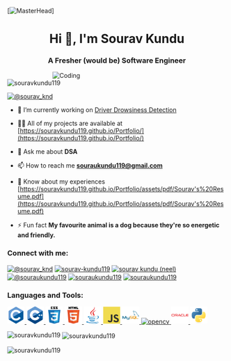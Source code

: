 [![MasterHead](https://1.bp.blogspot.com/-7A4WynwLsMw/XbBpCXG8fHI/AAAAAAAAMt4/uOa1bpLskYgrwGbllhSu2SDj_Mig8SXJQCLcBGAsYHQ/s1600/2000_600px.gif)]

<h1 align="center">Hi 👋, I'm Sourav Kundu</h1>
<h3 align="center">A Fresher (would be) Software Engineer</h3>
<img align="right" alt="Coding" width="400" src="https://cdn.dribbble.com/users/1162077/screenshots/3848914/programmer.gif"

<p align="left"> <img src="https://komarev.com/ghpvc/?username=souravkundu119&label=Profile%20views&color=0e75b6&style=flat" alt="souravkundu119" /> </p>

<p align="left"> <a href="https://twitter.com/@sourav_knd" target="blank"><img src="https://img.shields.io/twitter/follow/@sourav_knd?logo=twitter&style=for-the-badge" alt="@sourav_knd" /></a> </p>

- 🔭 I’m currently working on [Driver Drowsiness Detection](https://youtu.be/2KYro2LarYU)

- 👨‍💻 All of my projects are available at [https://souravkundu119.github.io/Portfolio/](https://souravkundu119.github.io/Portfolio/)

- 💬 Ask me about **DSA**

- 📫 How to reach me **souraukundu119@gmail.com**

- 📄 Know about my experiences [https://souravkundu119.github.io/Portfolio/assets/pdf/Sourav's%20Resume.pdf](https://souravkundu119.github.io/Portfolio/assets/pdf/Sourav's%20Resume.pdf)

- ⚡ Fun fact **My favourite animal is a dog because they're so energetic and friendly.**

<h3 align="left">Connect with me:</h3>
<p align="left">
<a href="https://twitter.com/@sourav_knd" target="blank"><img align="center" src="https://raw.githubusercontent.com/rahuldkjain/github-profile-readme-generator/master/src/images/icons/Social/twitter.svg" alt="@sourav_knd" height="30" width="40" /></a>
<a href="https://linkedin.com/in/sourav-kundu119" target="blank"><img align="center" src="https://raw.githubusercontent.com/rahuldkjain/github-profile-readme-generator/master/src/images/icons/Social/linked-in-alt.svg" alt="sourav-kundu119" height="30" width="40" /></a>
<a href="https://fb.com/sourav kundu (neel)" target="blank"><img align="center" src="https://raw.githubusercontent.com/rahuldkjain/github-profile-readme-generator/master/src/images/icons/Social/facebook.svg" alt="sourav kundu (neel)" height="30" width="40" /></a>
<a href="https://www.hackerrank.com/@souraukundu119" target="blank"><img align="center" src="https://raw.githubusercontent.com/rahuldkjain/github-profile-readme-generator/master/src/images/icons/Social/hackerrank.svg" alt="@souraukundu119" height="30" width="40" /></a>
<a href="https://www.leetcode.com/souraukundu119" target="blank"><img align="center" src="https://raw.githubusercontent.com/rahuldkjain/github-profile-readme-generator/master/src/images/icons/Social/leet-code.svg" alt="souraukundu119" height="30" width="40" /></a>
<a href="https://auth.geeksforgeeks.org/user/souraukundu119" target="blank"><img align="center" src="https://raw.githubusercontent.com/rahuldkjain/github-profile-readme-generator/master/src/images/icons/Social/geeks-for-geeks.svg" alt="souraukundu119" height="30" width="40" /></a>
</p>

<h3 align="left">Languages and Tools:</h3>
<p align="left"> <a href="https://www.cprogramming.com/" target="_blank" rel="noreferrer"> <img src="https://raw.githubusercontent.com/devicons/devicon/master/icons/c/c-original.svg" alt="c" width="40" height="40"/> </a> <a href="https://www.w3schools.com/cpp/" target="_blank" rel="noreferrer"> <img src="https://raw.githubusercontent.com/devicons/devicon/master/icons/cplusplus/cplusplus-original.svg" alt="cplusplus" width="40" height="40"/> </a> <a href="https://www.w3schools.com/css/" target="_blank" rel="noreferrer"> <img src="https://raw.githubusercontent.com/devicons/devicon/master/icons/css3/css3-original-wordmark.svg" alt="css3" width="40" height="40"/> </a> <a href="https://www.w3.org/html/" target="_blank" rel="noreferrer"> <img src="https://raw.githubusercontent.com/devicons/devicon/master/icons/html5/html5-original-wordmark.svg" alt="html5" width="40" height="40"/> </a> <a href="https://www.java.com" target="_blank" rel="noreferrer"> <img src="https://raw.githubusercontent.com/devicons/devicon/master/icons/java/java-original.svg" alt="java" width="40" height="40"/> </a> <a href="https://developer.mozilla.org/en-US/docs/Web/JavaScript" target="_blank" rel="noreferrer"> <img src="https://raw.githubusercontent.com/devicons/devicon/master/icons/javascript/javascript-original.svg" alt="javascript" width="40" height="40"/> </a> <a href="https://www.mysql.com/" target="_blank" rel="noreferrer"> <img src="https://raw.githubusercontent.com/devicons/devicon/master/icons/mysql/mysql-original-wordmark.svg" alt="mysql" width="40" height="40"/> </a> <a href="https://opencv.org/" target="_blank" rel="noreferrer"> <img src="https://www.vectorlogo.zone/logos/opencv/opencv-icon.svg" alt="opencv" width="40" height="40"/> </a> <a href="https://www.oracle.com/" target="_blank" rel="noreferrer"> <img src="https://raw.githubusercontent.com/devicons/devicon/master/icons/oracle/oracle-original.svg" alt="oracle" width="40" height="40"/> </a> <a href="https://www.python.org" target="_blank" rel="noreferrer"> <img src="https://raw.githubusercontent.com/devicons/devicon/master/icons/python/python-original.svg" alt="python" width="40" height="40"/> </a> </p>

<p><img align="left" src="https://github-readme-stats.vercel.app/api/top-langs?username=souravkundu119&show_icons=true&locale=en&layout=compact" alt="souravkundu119" /></p>

<p>&nbsp;<img align="center" src="https://github-readme-stats.vercel.app/api?username=souravkundu119&show_icons=true&locale=en" alt="souravkundu119" /></p>

<p><img align="center" src="https://github-readme-streak-stats.herokuapp.com/?user=souravkundu119&" alt="souravkundu119" /></p>

